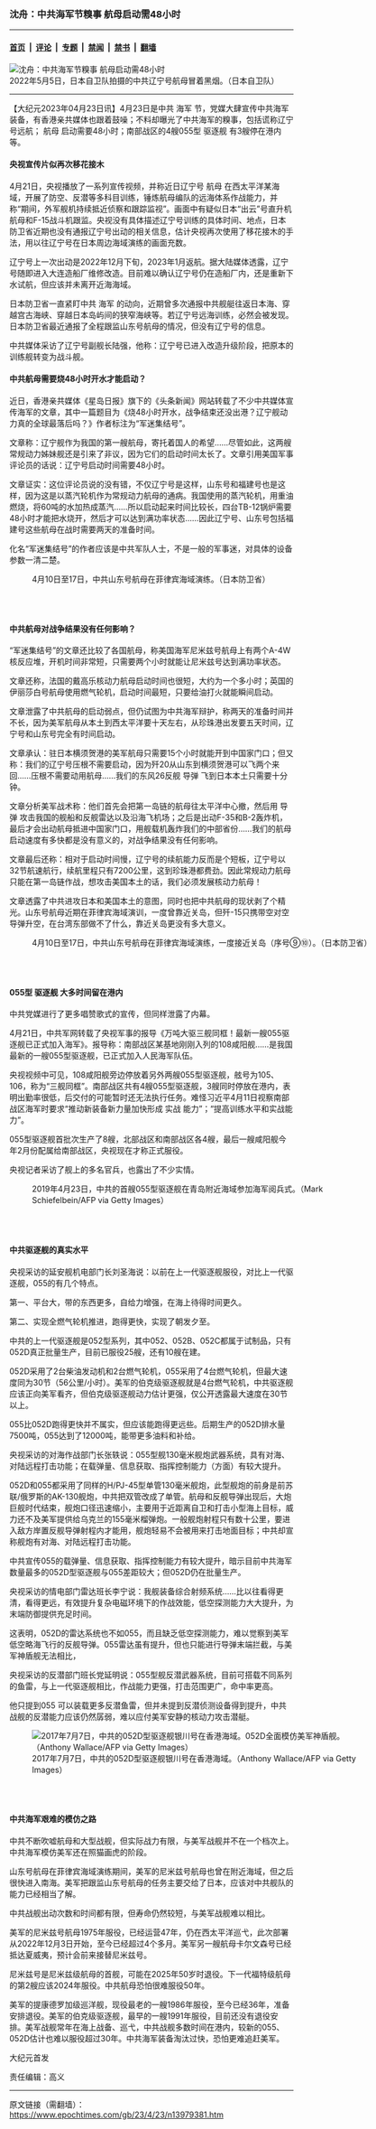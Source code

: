 ### 沈舟：中共海军节糗事 航母启动需48小时

---

#### [首页](../../../..?n13979381) &nbsp;|&nbsp; [评论](../../../../../epoch-comment?n13979381) &nbsp;|&nbsp; [专题](../../../../../epoch-special?n13979381) &nbsp;|&nbsp; [禁闻](../../../../../epoch-news?n13979381) &nbsp;|&nbsp; [禁书](../../../../../books?n13979381) &nbsp;|&nbsp; [翻墙](https://github.com/gfw-breaker/nogfw/blob/master/README.md?n13979381)


<div><img alt="沈舟：中共海军节糗事 航母启动需48小时" class="attachment-djy_600_400 size-djy_600_400 wp-post-image" src="https://i.epochtimes.com/assets/uploads/2022/05/id13737894-Liaoning-Carrier_20220505-600x400.png"/>
<div class="caption">
 2022年5月5日，日本自卫队拍摄的中共辽宁号航母冒着黑烟。（日本自卫队）
</div></div><hr/><div class="post_content" id="artbody" itemprop="articleBody">
 <!-- article content begin -->
 <p>
  【大纪元2023年04月23日讯】4月23日是中共
  <ok href="https://www.epochtimes.com/gb/tag/%E6%B5%B7%E5%86%9B.html">
   海军
  </ok>
  节，党媒大肆宣传中共海军装备，有香港亲共媒体也跟着鼓噪；不料却曝光了中共海军的糗事，包括谎称辽宁号远航；
  <ok href="https://www.epochtimes.com/gb/tag/%E8%88%AA%E6%AF%8D.html">
   航母
  </ok>
  启动需要48小时；南部战区的4艘055型
  <ok href="https://www.epochtimes.com/gb/tag/%E9%A9%B1%E9%80%90%E8%88%B0.html">
   驱逐舰
  </ok>
  有3艘停在港内等。
 </p>
 <h4>
  央视宣传片似再次移花接木
 </h4>
 <p>
  4月21日，央视播放了一系列宣传视频，并称近日辽宁号
  <ok href="https://www.epochtimes.com/gb/tag/%E8%88%AA%E6%AF%8D.html">
   航母
  </ok>
  在西太平洋某海域，开展了防空、反潜等多科目训练，锤炼航母编队的远海体系作战能力，并称“期间，外军舰机持续抵近侦察和跟踪监视”。画面中有疑似日本“出云”号直升机航母和F-15战斗机跟监。央视没有具体描述辽宁号训练的具体时间、地点，日本防卫省近期也没有通报辽宁号出动的相关信息，估计央视再次使用了移花接木的手法，用以往辽宁号在日本周边海域演练的画面充数。
 </p>
 <p>
  辽宁号上一次出动是2022年12月下旬，2023年1月返航。据大陆媒体透露，辽宁号随即进入大连造船厂维修改造。目前难以确认辽宁号仍在造船厂内，还是重新下水试航，但应该并未离开近海海域。
 </p>
 <p>
  日本防卫省一直紧盯中共
  <ok href="https://www.epochtimes.com/gb/tag/%E6%B5%B7%E5%86%9B.html">
   海军
  </ok>
  的动向，近期曾多次通报中共舰艇往返日本海、穿越宫古海峡、穿越日本岛屿间的狭窄海峡等。若辽宁号远海训练，必然会被发现。日本防卫省最近通报了全程跟监山东号航母的情况，但没有辽宁号的信息。
 </p>
 <p>
  中共媒体采访了辽宁号副舰长陆强，他称：辽宁号已进入改造升级阶段，把原本的训练舰转变为战斗舰。
 </p>
 <h4>
  中共航母需要烧48小时开水才能启动？
 </h4>
 <p>
  近日，香港亲共媒体《星岛日报》旗下的《头条新闻》网站转载了不少中共媒体宣传海军的文章，其中一篇题目为《烧48小时开水，战争结束还没出港？辽宁舰动力真的全球最落后吗？》作者标注为“军迷集结号”。
 </p>
 <p>
  文章称：辽宁舰作为我国的第一艘航母，寄托着国人的希望……尽管如此，这两艘常规动力姊妹舰还是引来了非议，因为它们的启动时间太长了。文章引用美国军事评论员的话说：辽宁号启动时间需要48小时。
 </p>
 <p>
  文章证实：这位评论员说的没有错，不仅辽宁号是这样，山东号和福建号也是这样，因为这是以蒸汽轮机作为常规动力航母的通病。我国使用的蒸汽轮机，用重油燃烧，将60吨的水加热成蒸汽……所以启动起来时间比较长，四台TB-12锅炉需要48小时才能把水烧开，然后才可以达到满功率状态……因此辽宁号、山东号包括福建号这些航母在战时需要两天的准备时间。
 </p>
 <p>
  化名“军迷集结号”的作者应该是中共军队人士，不是一般的军事迷，对具体的设备参数一清二楚。
 </p>
 <figure aria-describedby="caption-attachment-13979392" class="wp-caption aligncenter" id="attachment_13979392" style="width: 600px">
  <ok href="https://i.epochtimes.com/assets/uploads/2023/04/id13979392-Shandong-Carrier_p20230417_02.jpg" target="_blank">
   <img alt="" class="size-large wp-image-13979392" src="https://i.epochtimes.com/assets/uploads/2023/04/id13979392-Shandong-Carrier_p20230417_02-600x169.jpg"/>
  </ok>
  <br/><figcaption class="wp-caption-text" id="caption-attachment-13979392">
   4月10日至17日，中共山东号航母在菲律宾海域演练。（日本防卫省）
  </figcaption><br/>
 </figure><br/>
 <h4>
  中共航母对战争结果没有任何影响？
 </h4>
 <p>
  “军迷集结号”的文章还比较了各国航母，称美国海军尼米兹号航母上有两个A-4W核反应堆，开机时间非常短，只需要两个小时就能让尼米兹号达到满功率状态。
 </p>
 <p>
  文章还称，法国的戴高乐核动力航母启动时间也很短，大约为一个多小时；英国的伊丽莎白号航母使用燃气轮机，启动时间最短，只要给油打火就能瞬间启动。
 </p>
 <p>
  文章泄露了中共航母的启动弱点，但仍试图为中共海军辩护，称两天的准备时间并不长，因为美军航母从本土到西太平洋要十天左右，从珍珠港出发要五天时间，辽宁号和山东号完全有时间启动。
 </p>
 <p>
  文章承认：驻日本横须贺港的美军航母只需要15个小时就能开到中国家门口；但又称：我们的辽宁号压根不需要启动，因为歼20从山东到横须贺港可以飞两个来回……压根不需要动用航母……我们的东风26反舰
  <ok href="https://www.epochtimes.com/gb/tag/%E5%AF%BC%E5%BC%B9.html">
   导弹
  </ok>
  飞到日本本土只需要十分钟。
 </p>
 <p>
  文章分析美军战术称：他们首先会把第一岛链的航母往太平洋中心撤，然后用
  <ok href="https://www.epochtimes.com/gb/tag/%E5%AF%BC%E5%BC%B9.html">
   导弹
  </ok>
  攻击我国的舰船和反舰雷达以及沿海飞机场；之后是出动F-35和B-2轰炸机，最后才会出动航母抵进中国家门口，用舰载机轰炸我们的中部省份……我们的航母启动速度有多快都是没有意义的，对战争结果没有任何影响。
 </p>
 <p>
  文章最后还称：相对于启动时间慢，辽宁号的续航能力反而是个短板，辽宁号以32节航速航行，续航里程只有7200公里，这到珍珠港都费劲。因此常规动力航母只能在第一岛链作战，想攻击美国本土的话，我们必须发展核动力航母！
 </p>
 <p>
  文章透露了中共进攻日本和美国本土的意图，同时也把中共航母的现状剥了个精光。山东号航母近期在菲律宾海域演训，一度曾靠近关岛，但歼-15只携带空对空导弹升空，在台湾东部做不了什么，靠近关岛更没有多大意义。
 </p>
 <figure aria-describedby="caption-attachment-13979394" class="wp-caption aligncenter" id="attachment_13979394" style="width: 600px">
  <ok href="https://i.epochtimes.com/assets/uploads/2023/04/id13979394-Shandong-Carrier-location_p20230417_02text.jpg" target="_blank">
   <img alt="" class="size-large wp-image-13979394" src="https://i.epochtimes.com/assets/uploads/2023/04/id13979394-Shandong-Carrier-location_p20230417_02text-600x423.jpg"/>
  </ok>
  <br/><figcaption class="wp-caption-text" id="caption-attachment-13979394">
   4月10日至17日，中共山东号航母在菲律宾海域演练，一度接近关岛（序号⑨⑩）。（日本防卫省）
  </figcaption><br/>
 </figure><br/>
 <h4>
  055型
  <ok href="https://www.epochtimes.com/gb/tag/%E9%A9%B1%E9%80%90%E8%88%B0.html">
   驱逐舰
  </ok>
  大多时间留在港内
 </h4>
 <p>
  中共党媒进行了更多唱赞歌式的宣传，但同样泄露了内幕。
 </p>
 <p>
  4月21日，中共军网转载了央视军事的报导《万吨大驱三舰同框！最新一艘055驱逐舰已正式加入海军》。报导称：南部战区某基地刚刚入列的108咸阳舰……是我国最新的一艘055型驱逐舰，已正式加入人民海军队伍。
 </p>
 <p>
  央视视频中可见，108咸阳舰旁边停放着另外两艘055型驱逐舰，舷号为105、106，称为“三舰同框”。南部战区共有4艘055型驱逐舰，3艘同时停放在港内，表明出勤率很低，后交付的可能暂时还无法执行任务。难怪习近平4月11日视察南部战区海军时要求“推动新装备新力量加快形成
  <ok href="https://www.epochtimes.com/gb/tag/%E5%AE%9E%E6%88%98.html">
   实战
  </ok>
  能力”；“提高训练水平和实战能力”。
 </p>
 <p>
  055型驱逐舰首批次生产了8艘，北部战区和南部战区各4艘，最后一艘咸阳舰今年2月份配属给南部战区，央视现在才称正式服役。
 </p>
 <p>
  央视记者采访了舰上的多名官兵，也露出了不少实情。
 </p>
 <figure aria-describedby="caption-attachment-13830654" class="wp-caption aligncenter" id="attachment_13830654" style="width: 600px">
  <ok href="https://i.epochtimes.com/assets/uploads/2022/09/id13830654-GettyImages-1138905295.jpg" target="_blank">
   <img alt="" class="size-large wp-image-13830654" src="https://i.epochtimes.com/assets/uploads/2022/09/id13830654-GettyImages-1138905295-600x400.jpg"/>
  </ok>
  <br/><figcaption class="wp-caption-text" id="caption-attachment-13830654">
   2019年4月23日，中共的首艘055型驱逐舰在青岛附近海域参加海军阅兵式。（Mark Schiefelbein/AFP via Getty Images）
  </figcaption><br/>
 </figure><br/>
 <h4>
  中共驱逐舰的真实水平
 </h4>
 <p>
  央视采访的延安舰机电部门长刘圣海说：以前在上一代驱逐舰服役，对比上一代驱逐舰，055的有几个特点。
 </p>
 <p>
  第一、平台大，带的东西更多，自给力增强，在海上待得时间更久。
 </p>
 <p>
  第二、实现全燃气轮机推进，跑得更快，实现了朝发夕至。
 </p>
 <p>
  中共的上一代驱逐舰是052型系列，其中052、052B、052C都属于试制品，只有052D真正批量生产，目前已服役25艘，还有10艘在建。
 </p>
 <p>
  052D采用了2台柴油发动机和2台燃气轮机，055采用了4台燃气轮机，但最大速度同为30节（56公里/小时）。美军的伯克级驱逐舰就是4台燃气轮机，中共驱逐舰应该正向美军看齐，但伯克级驱逐舰动力估计更强，仅公开透露最大速度在30节以上。
 </p>
 <p>
  055比052D跑得更快并不属实，但应该能跑得更远些。后期生产的052D排水量7500吨，055达到了12000吨，能带更多油料和补给。
 </p>
 <p>
  央视采访的对海作战部门长张轶说：055型舰130毫米舰炮武器系统，具有对海、对陆远程打击功能；在载弹量、信息获取、指挥控制能力（方面）有较大提升。
 </p>
 <p>
  052D和055都采用了同样的H/PJ-45型单管130毫米舰炮，此型舰炮的前身是前苏联/俄罗斯的AK-130舰炮，中共把双管改成了单管。航母和反舰导弹出现后，大炮巨舰时代结束，舰炮口径迅速缩小，主要用于近距离自卫和打击小型海上目标，威力还不及美军提供给乌克兰的155毫米榴弹炮。一般舰炮射程只有数十公里，要进入敌方岸置反舰导弹射程内才能用，舰炮轻易不会被用来打击地面目标；中共却宣称舰炮有对海、对陆远程打击功能。
 </p>
 <p>
  中共宣传055的载弹量、信息获取、指挥控制能力有较大提升，暗示目前中共海军数量最多的052D型驱逐舰与055差距较大；但052D仍在批量生产。
 </p>
 <p>
  央视采访的情电部门雷达班长李宁说：我舰装备综合射频系统……比以往看得更清，看得更远，有效提升复杂电磁环境下的作战效能，低空探测能力大大提升，为末端防御提供充足时间。
 </p>
 <p>
  这表明，052D的雷达系统也不如055，而且缺乏低空探测能力，难以觉察到美军低空略海飞行的反舰导弹。055雷达虽有提升，但也只能进行导弹末端拦截，与美军神盾舰无法相比，
 </p>
 <p>
  央视采访的反潜部门班长党延明说：055型舰反潜武器系统，目前可搭载不同系列的鱼雷，与上一代驱逐舰相比，作战能力更强，打击范围更广，命中率更高。
 </p>
 <p>
  他只提到055 可以装载更多反潜鱼雷，但并未提到反潜侦测设备得到提升，中共战舰的反潜能力应该仍然孱弱，难以应付美军安静的核动力攻击潜艇。
 </p>
 <figure aria-describedby="caption-attachment-13772928" class="wp-caption aligncenter" id="attachment_13772928" style="width: 600px">
  <ok href="https://i.epochtimes.com/assets/uploads/2022/07/id13772928-GettyImages-810023444.jpg" target="_blank">
   <img alt="2017年7月7日，中共的052D型驱逐舰银川号在香港海域。052D全面模仿美军神盾舰。（Anthony Wallace/AFP via Getty Images）" class="size-large wp-image-13772928" src="https://i.epochtimes.com/assets/uploads/2022/07/id13772928-GettyImages-810023444-600x399.jpg"/>
  </ok>
  <br/><figcaption class="wp-caption-text" id="caption-attachment-13772928">
   2017年7月7日，中共的052D型驱逐舰银川号在香港海域。（Anthony Wallace/AFP via Getty Images）
  </figcaption><br/>
 </figure><br/>
 <h4>
  中共海军艰难的模仿之路
 </h4>
 <p>
  中共不断吹嘘航母和大型战舰，但实际战力有限，与美军战舰并不在一个档次上。中共海军模仿美军还在照猫画虎的阶段。
 </p>
 <p>
  山东号航母在菲律宾海域演练期间，美军的尼米兹号航母也曾在附近海域，但之后很快进入南海。美军把跟监山东号航母的任务主要交给了日本，应该对中共舰队的能力已经相当了解。
 </p>
 <p>
  中共战舰出动次数和时间都有限，但寿命仍然较短，与美军战舰难以相比。
 </p>
 <p>
  美军的尼米兹号航母1975年服役，已经运营47年，仍在西太平洋巡弋，此次部署从2022年12月3日开始，至今已经超过4个多月。美军另一艘航母卡尔文森号已经抵达夏威夷，预计会前来接替尼米兹号。
 </p>
 <p>
  尼米兹号是尼米兹级航母的首舰，可能在2025年50岁时退役。下一代福特级航母的第2艘应该2024年服役。中共航母恐怕很难服役50年。
 </p>
 <p>
  美军的提康德罗加级巡洋舰，现役最老的一艘1986年服役，至今已经36年，准备安排退役。美军的伯克级驱逐舰，最早的一艘1991年服役，目前还没有退役安排。美军战舰常年在海上战备、巡弋，中共战舰多数时间在港内，较新的055、052D估计也难以服役超过30年。中共海军装备淘汰过快，恐怕更难追赶美军。
 </p>
 <p>
  大纪元首发
 </p>
 <p>
  责任编辑：高义
 </p>
 <!-- article content end -->
 <div id="below_article_ad">
 </div>
</div>


---

原文链接（需翻墙）：https://www.epochtimes.com/gb/23/4/23/n13979381.htm